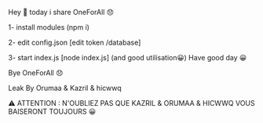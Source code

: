 Hey 👋 today i share OneForAll 😞

1- install modules (npm i)

2- edit config.json [edit token /database]

3- start index.js [node index.js] (and good utilisation😀) Have good day 😀

Bye OneForAll 😞

Leak By Orumaa & Kazril & hicwwq

⚠️ ATTENTION : N'OUBLIEZ PAS QUE KAZRIL & ORUMAA & HICWWQ VOUS BAISERONT TOUJOURS 😀
